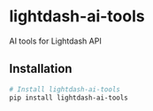 # lightdash-ai-tools

AI tools for Lightdash API

## Installation

```bash
# Install lightdash-ai-tools
pip install lightdash-ai-tools
```
